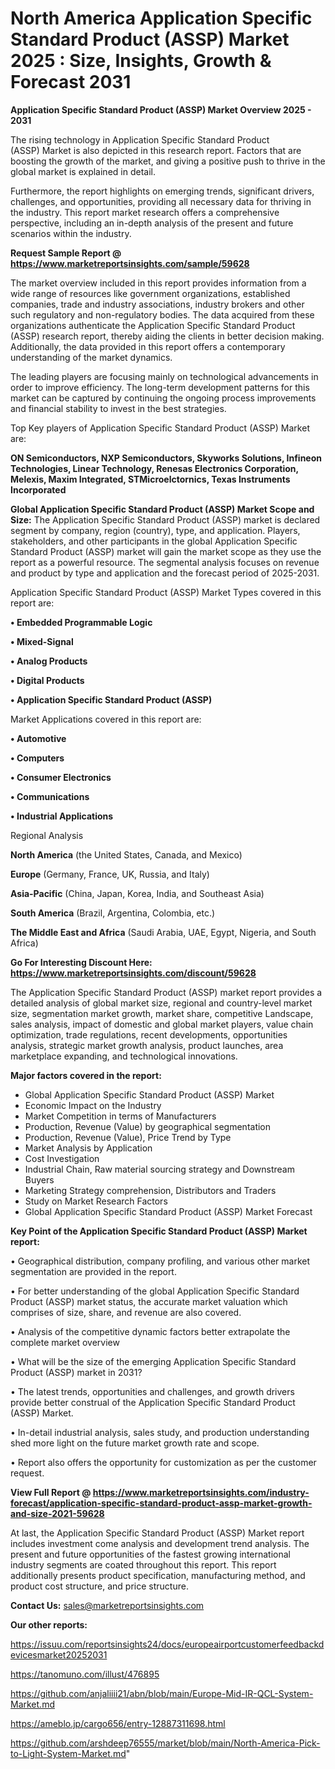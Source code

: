 # North America Application Specific Standard Product (ASSP) Market 2025 : Size, Insights, Growth & Forecast 2031

<Strong> Application Specific Standard Product (ASSP) Market Overview 2025 - 2031</strong>

The rising technology in Application Specific Standard Product (ASSP) Market is also depicted in this research report. Factors that are boosting the growth of the market, and giving a positive push to thrive in the global market is explained in detail.

Furthermore, the report highlights on emerging trends, significant drivers, challenges, and opportunities, providing all necessary data for thriving in the industry. This report market research offers a comprehensive perspective, including an in-depth analysis of the present and future scenarios within the industry.

<strong>Request Sample Report @ <a href=https://www.marketreportsinsights.com/sample/59628>https://www.marketreportsinsights.com/sample/59628</a></strong>

The market overview included in this report provides information from a wide range of resources like government organizations, established companies, trade and industry associations, industry brokers and other such regulatory and non-regulatory bodies. The data acquired from these organizations authenticate the Application Specific Standard Product (ASSP) research report, thereby aiding the clients in better decision making. Additionally, the data provided in this report offers a contemporary understanding of the market dynamics.

The leading players are focusing mainly on technological advancements in order to improve efficiency. The long-term development patterns for this market can be captured by continuing the ongoing process improvements and financial stability to invest in the best strategies.

Top Key players of Application Specific Standard Product (ASSP) Market are:

<strong>ON Semiconductors, NXP Semiconductors, Skyworks Solutions, Infineon Technologies, Linear Technology, Renesas Electronics Corporation, Melexis, Maxim Integrated, STMicroelctornics, Texas Instruments Incorporated</strong>

<strong><b>Global Application Specific Standard Product (ASSP) Market Scope and Size:</b></strong>
The Application Specific Standard Product (ASSP) market is declared segment by company, region (country), type, and application. Players, stakeholders, and other participants in the global Application Specific Standard Product (ASSP) market will gain the market scope as they use the report as a powerful resource. The segmental analysis focuses on revenue and product by type and application and the forecast period of 2025-2031.

Application Specific Standard Product (ASSP) Market Types covered in this report are:

<strong>• Embedded Programmable Logic

• Mixed-Signal

• Analog Products

• Digital Products

• Application Specific Standard Product (ASSP)</strong>

Market Applications covered in this report are:

<strong>• Automotive

• Computers

• Consumer Electronics

• Communications

• Industrial Applications</strong> 

Regional Analysis

<strong>North America</strong> (the United States, Canada, and Mexico)

<strong>Europe</strong> (Germany, France, UK, Russia, and Italy)

<strong>Asia-Pacific</strong> (China, Japan, Korea, India, and Southeast Asia)

<strong>South America</strong> (Brazil, Argentina, Colombia, etc.)

<strong>The Middle East and Africa</strong> (Saudi Arabia, UAE, Egypt, Nigeria, and South Africa)

<strong>Go For Interesting Discount Here: <a href=https://www.marketreportsinsights.com/discount/59628>https://www.marketreportsinsights.com/discount/59628</a></strong>

The Application Specific Standard Product (ASSP) market report provides a detailed analysis of global market size, regional and country-level market size, segmentation market growth, market share, competitive Landscape, sales analysis, impact of domestic and global market players, value chain optimization, trade regulations, recent developments, opportunities analysis, strategic market growth analysis, product launches, area marketplace expanding, and technological innovations.

<strong><b>Major factors covered in the report:</b></strong>
<ul>
  <li>Global Application Specific Standard Product (ASSP) Market </li>
  <li>Economic Impact on the Industry</li>
  <li>Market Competition in terms of Manufacturers</li>
  <li>Production, Revenue (Value) by geographical segmentation</li>
  <li>Production, Revenue (Value), Price Trend by Type</li>
  <li>Market Analysis by Application</li>
  <li>Cost Investigation</li>
  <li>Industrial Chain, Raw material sourcing strategy and Downstream Buyers</li>
  <li>Marketing Strategy comprehension, Distributors and Traders</li>
  <li>Study on Market Research Factors</li>
  <li>Global Application Specific Standard Product (ASSP) Market Forecast</li>
</ul>

<strong><b>Key Point of the Application Specific Standard Product (ASSP) Market report:</b></strong>

• Geographical distribution, company profiling, and various other market segmentation are provided in the report.

• For better understanding of the global Application Specific Standard Product (ASSP) market status, the accurate market valuation which comprises of size, share, and revenue are also covered.

• Analysis of the competitive dynamic factors better extrapolate the complete market overview

• What will be the size of the emerging Application Specific Standard Product (ASSP) market in 2031?

• The latest trends, opportunities and challenges, and growth drivers provide better construal of the Application Specific Standard Product (ASSP) Market.

• In-detail industrial analysis, sales study, and production understanding shed more light on the future market growth rate and scope.

• Report also offers the opportunity for customization as per the customer request.

<strong><b>View Full Report @ <a href=https://www.marketreportsinsights.com/industry-forecast/application-specific-standard-product-assp-market-growth-and-size-2021-59628>https://www.marketreportsinsights.com/industry-forecast/application-specific-standard-product-assp-market-growth-and-size-2021-59628</a></b></strong>


At last, the Application Specific Standard Product (ASSP) Market report includes investment come analysis and development trend analysis. The present and future opportunities of the fastest growing international industry segments are coated throughout this report. This report additionally presents product specification, manufacturing method, and product cost structure, and price structure.

<strong>Contact Us:</strong>
sales@marketreportsinsights.com

<strong>Our other reports:</strong>

<a href=https://issuu.com/reportsinsights24/docs/europeairportcustomerfeedbackdevicesmarket20252031>https://issuu.com/reportsinsights24/docs/europeairportcustomerfeedbackdevicesmarket20252031</a>

<a href=https://tanomuno.com/illust/476895>https://tanomuno.com/illust/476895</a>

<a href=https://github.com/anjaliiii21/abn/blob/main/Europe-Mid-IR-QCL-System-Market.md>https://github.com/anjaliiii21/abn/blob/main/Europe-Mid-IR-QCL-System-Market.md</a>

<a href=https://ameblo.jp/cargo656/entry-12887311698.html>https://ameblo.jp/cargo656/entry-12887311698.html</a>

<a href=https://github.com/arshdeep76555/market/blob/main/North-America-Pick-to-Light-System-Market.md>https://github.com/arshdeep76555/market/blob/main/North-America-Pick-to-Light-System-Market.md</a>"

